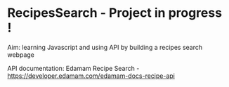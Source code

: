 # RecipesSearch - Project in progress !

Aim: learning Javascript and using API by building a recipes search webpage

API documentation: Edamam Recipe Search - https://developer.edamam.com/edamam-docs-recipe-api

